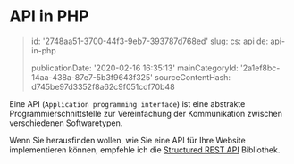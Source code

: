 API in PHP
==========

> id: '2748aa51-3700-44f3-9eb7-393787d768ed'
> slug:
> 	cs: api
> 	de: api-in-php
> 
> publicationDate: '2020-02-16 16:35:13'
> mainCategoryId: '2a1ef8bc-14aa-438a-87e7-5b3f9643f325'
> sourceContentHash: d745be97d3352f8a62c9f051cdf70b48

Eine API (`Application programming interface`) ist eine abstrakte Programmierschnittstelle zur Vereinfachung der Kommunikation zwischen verschiedenen Softwaretypen.

Wenn Sie herausfinden wollen, wie Sie eine API für Ihre Website implementieren können, empfehle ich die [Structured REST API](https://github.com/baraja-core/structured-api) Bibliothek.
